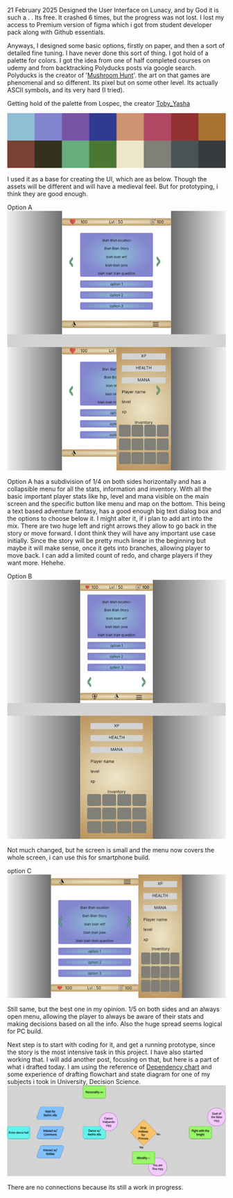 
21 February 2025
Designed the User Interface on Lunacy, and by God it is such a . . Its free.
It crashed 6 times, but the progress was not lost. I lost my access to Premium version of figma which i got from student developer pack along with Github essentials. 

Anyways, I designed some basic options, firstly on paper, and then a sort of detailed fine tuning. I have never done this sort of thing. I got hold of a palette for colors. I got the idea from one of half completed courses on udemy and from backtracking Polyducks posts via google search. Polyducks is the creator of '[Mushroom Hunt](https://polyducks.itch.io/mushroom-hunt)'. the art on that games are phenomenal and so different. Its pixel but on some other level. Its actually ASCII symbols, and its very hard (I tried).

Getting hold of the palette from Lospec, the creator [Toby_Yasha](https://lospec.com/palette-list/ty-monster-dungeons-16) 

![Pasted image 20250221164934](Misc/Pasted%20image%2020250221164934.png)

I used it as a base for creating the UI, which are as below. Though the assets will be different and will have a medieval feel. But for prototyping, i think they are good enough.

Option A 
![Pasted image 20250221165058](Misc/Pasted%20image%2020250221165058.png)

Option A has a subdivision of 1/4 on both sides horizontally and has a collapsible menu for all the stats, information and inventory. With all the basic important player stats like hp, level and mana visible on the main screen and the specific button like menu and map on the bottom. 
This being a text based adventure fantasy, has a good enough big text dialog box and the options to choose below it. I might alter it, if i plan to add art into the mix. There are two huge left and right arrows they allow to go back in the story or move forward. I dont think they will have any important use case initially. Since the story will be pretty much linear in the beginning but maybe it will make sense, once it gets into branches, allowing player to move back. I can add a limited count of redo, and charge players if they want more. Hehehe.


Option B
![Pasted image 20250221164916](Misc/Pasted%20image%2020250221164916.png)

Not much changed, but he screen is small and the menu now covers the whole screen, i can use this for smartphone build. 

option C 
![Pasted image 20250221164845](Misc/Pasted%20image%2020250221164845.png)

Still same, but the best one in my opinion.  1/5 on both sides and an always open menu, allowing the player to always be aware of their stats and making decisions based on all the info. Also the huge spread seems logical for PC build. 

Next step is to start with coding for it, and get a running prototype, since the story is the most intensive task in this project. I have also started working that. I will add another post, focusing on that, but here is a part of what i drafted today.
I am using the reference of [Dependency chart](https://grumpygamer.com/puzzle_dependency_charts/) and some experience of drafting flowchart and state diagram for one of my subjects i took in University, Decision Science.
![Pasted image 20250221170429](Misc/Pasted%20image%2020250221170429.png)

There are no connections because its still a work in progress. 